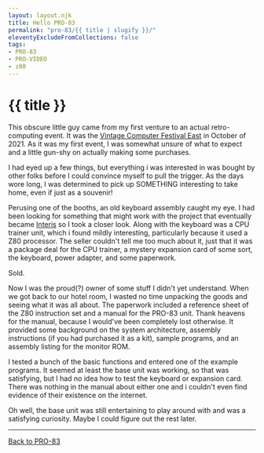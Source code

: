 ```yaml
---
layout: layout.njk
title: Hello PRO-83
permalink: "pro-83/{{ title | slugify }}/"
eleventyExcludeFromCollections: false
tags:
- PRO-83
- PRO-VIDEO
- z80
---
```

# {{ title }}

This obscure little guy came from my first venture to an actual retro-computing event.
It was the <a href="https://vcfed.org/" target="_blank">Vintage Computer Festival East</a> in October of 2021.
As it was my first event, I was somewhat unsure of what to expect and a little gun-shy on actually making some purchases.

I had eyed up a few things, but everything i was interested in was bought by other folks before I could convince myself to pull the trigger.
As the days wore long, I was determined to pick up SOMETHING interesting to take home, even if just as a souvenir!

Perusing one of the booths, an old keyboard assembly caught my eye.
I had been looking for something that might work with the project that eventually became [Interis](../interis) so I took a closer look.
Along with the keyboard was a CPU trainer unit, which i found mildly interesting, particularly because it used a Z80 processor.
The seller couldn't tell me too much about it, just that it was a package deal for the CPU trainer, a mystery expansion card of some sort, the keyboard, power adapter, and some paperwork.

Sold.

Now I was the proud(?) owner of some stuff I didn't yet understand.
When we got back to our hotel room, I wasted no time unpacking the goods and seeing what it was all about.
The paperwork included a reference sheet of the Z80 instruction set and a manual for the PRO-83 unit.
Thank heavens for the manual, because I would've been completely lost otherwise.
It provided some background on the system architecture, assembly instructions (if you had purchased it as a kit), sample programs, and an assembly listing for the monitor ROM.

I tested a bunch of the basic functions and entered one of the example programs.
It seemed at least the base unit was working, so that was satisfying, but I had no idea how to test the keyboard or expansion card.
There was nothing in the manual about either one and i couldn't even find evidence of their existence on the internet.

Oh well, the base unit was still entertaining to play around with and was a satisfying curiosity.
Maybe I could figure out the rest later.

---

[Back to PRO-83](/pro-83/)
